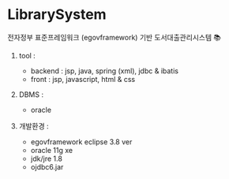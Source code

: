 # LibrarySystem 

전자정부 표준프레임워크 (egovframework) 기반 도서대출관리시스템 📚

1. tool : 
   * backend : jsp, java, spring (xml), jdbc & ibatis
   * front : jsp, javascript, html & css
   
2. DBMS : 
   * oracle
   
3. 개발환경 :
   * egovframework eclipse 3.8 ver
   * oracle 11g xe
   * jdk/jre 1.8
   * ojdbc6.jar
